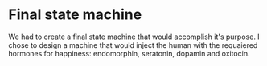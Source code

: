 # Final state machine
 We had to create a final state machine that would accomplish it's purpose. I chose to design a machine that would inject the human with the requaiered hormones for happiness: endomorphin, seratonin, dopamin and oxitocin.
 
